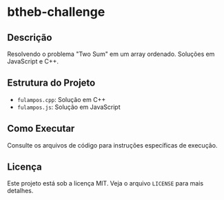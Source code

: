 
# btheb-challenge

## Descrição
Resolvendo o problema "Two Sum" em um array ordenado. Soluções em JavaScript e C++.

## Estrutura do Projeto
- `fulampos.cpp`: Solução em C++
- `fulampos.js`: Solução em JavaScript

## Como Executar
Consulte os arquivos de código para instruções específicas de execução.

## Licença
Este projeto está sob a licença MIT. Veja o arquivo `LICENSE` para mais detalhes.
